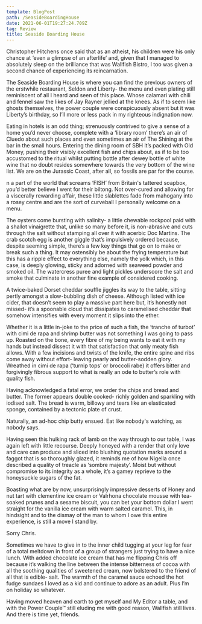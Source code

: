 ```yaml
---
template: BlogPost
path: /SeasideBoardingHouse
date: 2021-06-01T19:27:24.709Z
tag: Review
title: Seaside Boarding House
---
```

<!--StartFragment-->

Christopher Hitchens once said that as an atheist, his children were his only chance at ‘even a glimpse of an afterlife’ and, given that I managed to absolutely sleep on the brilliance that was Wallfish Bistro, I too was given a second chance of experiencing its reincarnation.

The Seaside Boarding House is where you can find the previous owners of the erstwhile restaurant, Seldon and Liberty- the menu and even plating still reminiscent of all I heard and seen of this place. Whose calamari with chili and fennel saw the likes of Jay Rayner jellied at the knees. As if to seem like ghosts themselves, the power couple were conspicuously absent but it was Liberty’s birthday, so I’ll more or less pack in my righteous indignation now.

Eating in hotels is an odd thing; strenuously contrived to give a sense of a home you’d never choose, complete with a ‘library room’ there’s an air of Cluedo about such places and even sometimes an air of The Shining at the bar in the small hours. Entering the dining room of SBH it’s packed with Old Money, pushing their visibly excellent fish and chips about, as if to be too accustomed to the ritual whilst putting bottle after dewey bottle of white wine that no doubt resides somewhere towards the very bottom of the wine list. We are on the Jurassic Coast, after all, so fossils are par for the course.

n a part of the world that screams ‘FISH’ from Britain's tattered soapbox, you’d better believe I went for their biltong. Not over-cured and allowing for a viscerally rewarding affair, these little slablettes fade from mahogany into a rosey centre and are the sort of curveball I personally welcome on a menu.

The oysters come bursting with salinity- a little chewable rockpool paid with a shallot vinaigrette that, unlike so many before it, is non-abrasive and cuts through the salt without stamping all over it with acerbic Doc Martins. The crab scotch egg is another giggle that’s impulsively ordered because, despite seeming simple, there’s a few key things that go on to make or break such a thing. It may ostensibly be about the frying temperature but this has a ripple effect to everything else, namely the yolk which, in this case, is deeply glowing, sticky and adorned with seaweed powder and smoked oil. The watercress puree and light pickles underscore the salt and smoke that culminate in another fine example of considered cooking.

A twice-baked Dorset cheddar souffle jiggles its way to the table, sitting pertly amongst a slow-bubbling dish of cheese. Although listed with ice cider, that doesn’t seem to play a massive part here but, it’s honestly not missed- it’s a spoonable cloud that dissipates to caramelised cheddar that somehow intensifies with every moment it slips into the ether.

Whether it is a little in-joke to the price of such a fish, the ‘tranche of turbot’ with cimi de rapa and shrimp butter was not something I was going to pass up. Roasted on the bone, every fibre of my being wants to eat it with my hands but instead dissect it with that satisfaction that only meaty fish allows. With a few incisions and twists of the knife, the entire spine and ribs come away without effort- leaving pearly and butter-sodden glory. Wreathed in cimi de rapa (‘turnip tops’ or broccoli rabe) it offers bitter and forgivingly fibrous support to what is really an ode to butter’s role with quality fish.

Having acknowledged a fatal error, we order the chips and bread and butter. The former appears double cooked- richly golden and sparkling with iodised salt. The bread is warm, billowy and tears like an elasticated sponge, contained by a tectonic plate of crust.

Naturally, an ad-hoc chip butty ensued. Eat like nobody's watching, as nobody says.

Having seen this hulking rack of lamb on the way through to our table, I was again left with little recourse. Deeply honeyed with a render that only love and care can produce and sliced into blushing quotation marks around a faggot that is so thoroughly glazed, it reminds me of how Nigella once described a quality of treacle as ‘sombre majesty’. Moist but without compromise to its integrity as a whole, it’s a gamey reprieve to the honeysuckle sugars of the fat.

Boasting what are by now, unsurprisingly impressive desserts of Honey and nut tart with clementine ice cream or Valrhona chocolate mousse with tea-soaked prunes and a sesame biscuit, you can bet your bottom dollar I went straight for the vanilla ice cream with warm salted caramel. This, in hindsight and to the dismay of the man to whom I owe this entire experience, is still a move I stand by.

Sorry Chris.

Sometimes we have to give in to the inner child tugging at your leg for fear of a total meltdown in front of a group of strangers just trying to have a nice lunch. With added chocolate ice cream that has me flipping Chris off because it’s walking the line between the intense bitterness of cocoa with all the soothing qualities of sweetened cream, now bolstered to the friend of all that is edible- salt. The warmth of the caramel sauce echoed the hot fudge sundaes I loved as a kid and continue to adore as an adult. Plus I’m on holiday so whatever.

Having moved heaven and earth to get myself and My Editor a table, and with the Power Couple™ still eluding me with good reason, Wallfish still lives. And there is time yet, friends.

<!--EndFragment-->
